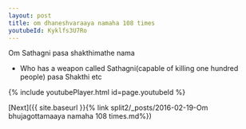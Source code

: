 ```yaml
---
layout: post
title: om dhaneshvaraaya namaha 108 times
youtubeId: Kyklfs3U7Ro
---
```

 
 
Om Sathagni pasa shakthimathe nama 
 
 -  Who has a weapon called Sathagni(capable of killing one hundred people)   pasa  Shakthi etc  
 
  
 
  
 
 
 
 
 
 


{% include youtubePlayer.html id=page.youtubeId %}
 
[Next]({{ site.baseurl }}{% link  split2/_posts/2016-02-19-Om bhujagottamaaya namaha 108 times.md%})
 
